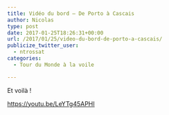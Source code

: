 ```yaml
---
title: Vidéo du bord – De Porto à Cascais
author: Nicolas
type: post
date: 2017-01-25T18:26:31+00:00
url: /2017/01/25/video-du-bord-de-porto-a-cascais/
publicize_twitter_user:
  - ntrossat
categories:
  - Tour du Monde à la voile

---
```

Et voilà !

https://youtu.be/LeYTg45APHI